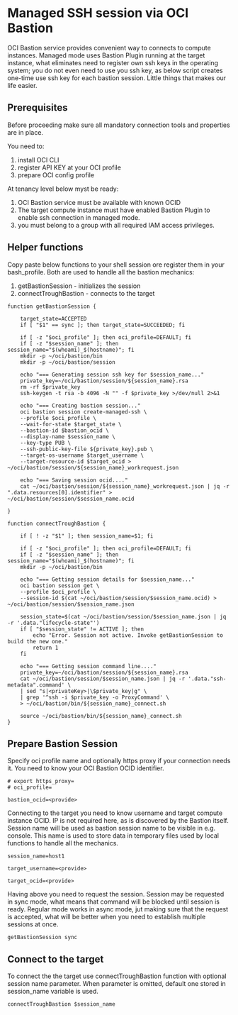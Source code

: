 # Managed SSH session via OCI Bastion

OCI Bastion service provides convenient way to connects to compute instances. Managed mode uses Bastion Plugin running at the target instance, what eliminates need to register own ssh keys in the operating system; you do not even need to use you ssh key, as below script creates one-time use ssh key for each bastion session. Little things that makes our life easier.

## Prerequisites  
Before proceeding make sure all mandatory connection tools and properties are in place. 

You need to:
1. install OCI CLI
2. register API KEY at your OCI profile
3. prepare OCI config profile

At tenancy level below myst be ready:
1. OCI Bastion service must be available with known OCID 
2. The target compute instance must have enabled Bastion Plugin to enable ssh connection in managed mode.
3. you must belong to a group with all required IAM access privileges.

## Helper functions
Copy paste below functions to your shell session ore register them in your bash_profile. Both are used to handle all the bastion mechanics:
1. getBastionSession - initializes the session
2. connectTroughBastion - connects to the target

```
function getBastionSession {

    target_state=ACCEPTED 
    if [ "$1" == sync ]; then target_state=SUCCEEDED; fi

    if [ -z "$oci_profile" ]; then oci_profile=DEFAULT; fi
    if [ -z "$session_name" ]; then session_name="$(whoami)_$(hostname)"; fi
    mkdir -p ~/oci/bastion/bin
    mkdir -p ~/oci/bastion/session

    echo "=== Generating session ssh key for $session_name..."
    private_key=~/oci/bastion/session/${session_name}.rsa
    rm -rf $private_key
    ssh-keygen -t rsa -b 4096 -N "" -f $private_key >/dev/null 2>&1

    echo "=== Creating bastion session..."
    oci bastion session create-managed-ssh \
    --profile $oci_profile \
    --wait-for-state $target_state \
    --bastion-id $bastion_ocid \
    --display-name $session_name \
    --key-type PUB \
    --ssh-public-key-file ${private_key}.pub \
    --target-os-username $target_username \
    --target-resource-id $target_ocid > ~/oci/bastion/session/${session_name}_workrequest.json 

    echo "=== Saving session ocid...."
    cat ~/oci/bastion/session/${session_name}_workrequest.json | jq -r ".data.resources[0].identifier" > ~/oci/bastion/session/$session_name.ocid

}

function connectTroughBastion {

    if [ ! -z "$1" ]; then session_name=$1; fi

    if [ -z "$oci_profile" ]; then oci_profile=DEFAULT; fi
    if [ -z "$session_name" ]; then session_name="$(whoami)_$(hostname)"; fi
    mkdir -p ~/oci/bastion/bin

    echo "=== Getting session details for $session_name..."
    oci bastion session get \
    --profile $oci_profile \
    --session-id $(cat ~/oci/bastion/session/$session_name.ocid) > ~/oci/bastion/session/$session_name.json

    session_state=$(cat ~/oci/bastion/session/$session_name.json | jq -r '.data."lifecycle-state"')
    if [ "$session_state" != ACTIVE ]; then
        echo "Error. Session not active. Invoke getBastionSession to build the new one."
        return 1
    fi

    echo "=== Getting session command line...."
    private_key=~/oci/bastion/session/${session_name}.rsa
    cat ~/oci/bastion/session/$session_name.json | jq -r '.data."ssh-metadata".command' \
    | sed "s|<privateKey>|\$private_key|g" \
    | grep '^ssh -i $private_key -o ProxyCommand' \
    > ~/oci/bastion/bin/${session_name}_connect.sh

    source ~/oci/bastion/bin/${session_name}_connect.sh
}
```

## Prepare Bastion Session
Specify oci profile name and optionally https proxy if your connection needs it. You need to know your OCI Bastion OCID identifier. 

```
# export https_proxy=
# oci_profile=

bastion_ocid=<provide>
```

Connecting to the target you need to know username and target compute instance OCID. IP is not required here, as is discovered by the Bastion itself. Session name will be used as bastion session name to be visible in e.g. console. This name is used to store data in temporary files used by local functions to handle all the mechanics.

```
session_name=host1

target_username=<provide>

target_ocid=<provide>
```

Having above you need to request the session. Session may be requested in sync mode, what means that command will be blocked until session is ready. Regular mode works in async mode, jut making sure that the request is accepted, what will be better when you need to establish multiple sessions at once.

```
getBastionSession sync
```

## Connect to the target
To connect the the target use connectTroughBastion function with optional session name parameter. When parameter is omitted, default one stored in session_name variable is used.

```
connectTroughBastion $session_name
```

